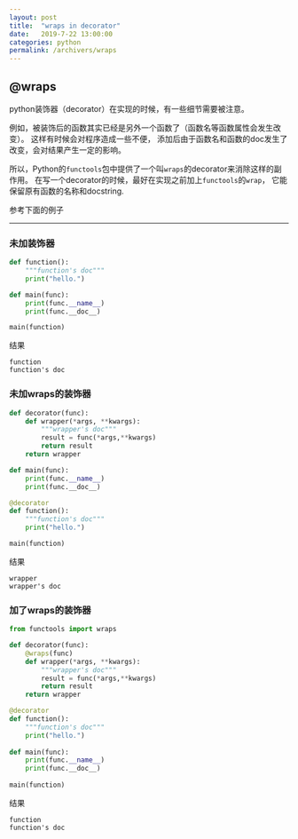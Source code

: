 ```yaml
---
layout: post
title:  "wraps in decorator"
date:   2019-7-22 13:00:00
categories: python
permalink: /archivers/wraps
---
```

## @wraps
python装饰器（decorator）在实现的时候，有一些细节需要被注意。

例如，被装饰后的函数其实已经是另外一个函数了（函数名等函数属性会发生改变）。
这样有时候会对程序造成一些不便，
添加后由于函数名和函数的doc发生了改变，会对结果产生一定的影响。
<!--more-->

所以，Python的`functools`包中提供了一个叫`wraps`的decorator来消除这样的副作用。
在写一个decorator的时候，最好在实现之前加上`functools`的`wrap`，
它能保留原有函数的名称和docstring.

参考下面的例子
* * *
### **未加装饰器**
```python
def function():
    """function's doc"""
    print("hello.")

def main(func):
    print(func.__name__)
    print(func.__doc__)

main(function)
```
结果
```
function
function's doc
```
### **未加wraps的装饰器**
```python
def decorator(func):
    def wrapper(*args, **kwargs):
        """wrapper's doc"""
        result = func(*args,**kwargs)
        return result
    return wrapper

def main(func):
    print(func.__name__)
    print(func.__doc__)

@decorator
def function():
    """function's doc"""
    print("hello.")

main(function)
```
结果
```
wrapper
wrapper's doc
```
### **加了wraps的装饰器**
```python
from functools import wraps

def decorator(func):
    @wraps(func)
    def wrapper(*args, **kwargs):
        """wrapper's doc"""
        result = func(*args,**kwargs)
        return result
    return wrapper

@decorator
def function():
    """function's doc"""
    print("hello.")
    
def main(func):
    print(func.__name__)
    print(func.__doc__)
    
main(function)
```
结果
```
function
function's doc
```



